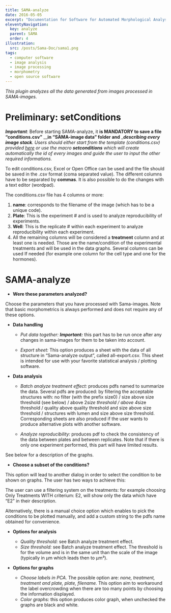 ```yaml
---
title: SAMA-analyze
date: 2016-05-05
excerpt: "Documentation for Software for Automated Morphological Analysis : configuration and launch of the statistical analysis."
eleventyNavigation:
  key: analyze
  parent: SAMA
  order: 4
illustration: 
  src: /posts/Sama-Doc/sama1.png
tags: 
  - computer software
  - image analysis
  - image processing
  - morphometry
  - open source software
---
```


_This plugin analyzes all the data generated from images processed in SAMA-images._

# **Preliminary: setConditions**

***Important***: Before starting SAMA-analyze, it **is MANDATORY to save a file “conditions.csv”** __**in “SAMA-image data” folder and** __**describing every image stack**. Users should either start from the template (conditions.csv) provided [here](http://montevil.theobio.org/sites/montevil.theobio.org/files/sama/conditions.csv) or use the macro **setconditions** which will create automatically the id of every images and guide the user to input the other required informations._

To edit conditions.csv, Excel or Open Office can be used and the file should be saved in the .csv format (coma separated value). The different columns have to be separated by **commas**. It is also possible to do the changes with a text editor (wordpad).

The conditions.csv file has 4 columns or more:

1.  **name**: corresponds to the filename of the image (which has to be a unique code).
2.  **Plate**: This is the experiment # and is used to analyze reproducibility of experiments.
3.  **Well**: This is the replicate # within each experiment to analyze reproducibility within each experiment.
4.  All the remaining columns will be considered a **treatment** column and at least one is needed. Those are the name/condition of the experimental treatments and will be used in the data graphs. Several columns can be used If needed (for example one column for the cell type and one for the hormones).

# SAMA-analyze

*   **Were these parameters analyzed?**

Choose the parameters that you have processed with Sama-images. Note that basic morphometrics is always performed and does not require any of these options.

*   **Data handling**

    *   *Put data together:* ***Important:*** this part has to be run once after any changes in sama-images for them to be taken into account.

    *   *Export sheet:* This option produces a sheet with the data of all structure in “Sama-analyze output”, called all-export.csv. This sheet is intended for use with your favorite statistical analysis / plotting software.

*   **Data analysis**

    *   *Batch analyze treatment effect:* produces pdfs named to summarize the data. Several pdfs are produced: by filtering the acceptable structures with:
no filter (with the prefix size0) / size above size threshold (see below) / above 2*size threshold / above 4*size threshold / quality above quality threshold and size above size threshold / structures with lumen and size above size threshold.
Corresponding sheets are also produced if the user wants to produce alternative plots with another software.

    *   *Analyze reproducibility:* produces pdf to check the consistency of the data between plates and between replicates. Note that if there is only one experiment performed, this part will have limited results.

See below for a description of the graphs.

*   **Choose a subset of the conditions?**

This option will lead to another dialog in order to select the condition to be shown on graphs. The user has two ways to achieve this:

The user can use a filtering system on the treatments: for example choosing Only Treatments WITH criterium: E2, will show only the data which have “E2” in their description.

Alternatively, there is a manual choice option which enables to pick the conditions to be plotted manually, and add a custom string to the pdfs name obtained for convenience.

*   **Options for analysis**

    *    *Quality threshold:* see Batch analyze treatment effect.
    *    *Size threshold:* see Batch analyze treatment effect. The threshold is for the volume and is in the same unit than the scale of the image (typically in µm which leads then to µm³).

*   **Options for graphs**

    *   *Choose labels in PCA.* The possible option are: _none, treatment, treatment and plate, plate, filename._ This option aim to workaround the label overcrowding when there are too many points by choosing the information displayed.
    *   *Color graphs:* this option produces color graph, when unchecked the graphs are black and white.
